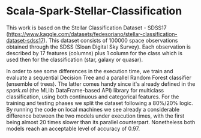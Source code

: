 # Scala-Spark-Stellar-Classification

This work is based on the Stellar Classification Dataset - SDSS17 (https://www.kaggle.com/datasets/fedesoriano/stellar-classification-dataset-sdss17). This dataset consists of 100000 space observations obtained through the SDSS (Sloan Digital Sky Survey). Each observation is described by 17 features (columns) plus 1 column for the class which is used then for the classification (star, galaxy or quasar). 


In order to see some differences in the execution time, we train and evaluate a sequential Decision Tree and a parallel Random Forest classifier (ensemble of trees). The latter comes handy since it's already defined in the *spark.ml* (the MLlib DataFrame-based API) library for multiclass classification, using both continuous and categorical features. For the training and testing phases we split the dataset following a 80%/20% logic. By running the code on local machines we see already a considerable difference between the two models under execution times, with the first being almost 20 times slower than its parallel counterpart. Nonetheless both models reach an acceptable level of accuracy of 0.97.
